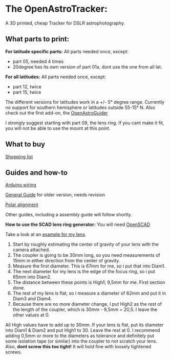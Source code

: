 # The OpenAstroTracker:
A 3D printed, cheap Tracker for DSLR astrophotography.

## What parts to print:
**For latitude specific parts:**
All parts needed once, except:
 - part 05, needed 4 times
 - 20degree has its own version of part 01a, dont use the one from all lat.

**For all latitudes:**
All parts needed once, except:
 -  part 12, twice
 - part 15, twice


The different versions for latitudes work in a +/- 5° degree range. Currently no support for southern hemisphere or latitudes outside 55-15° N.
Also check out the first add-on, the [OpenAstroGuider](https://github.com/OpenAstroTech/OpenAstroGuider)

I strongly suggest starting with part 09, the lens ring. If you cant make it fit, you will not be able to use the mount at this point. 

## What to buy
[Shopping list](https://docs.google.com/spreadsheets/d/1L4PQiUul5nzP-nE1Q71Y6VLvNZevVYpP3fgTrcX0LEM/edit?usp=sharing) 

## Guides and how-to
[Arduino wiring](https://imgur.com/hBMxBpg)

[General Guide](https://drive.google.com/file/d/1_YVxujLwpIfMiU5c_vcGPQ0UwRyjkiqJ/view) for older version, needs revision

[Polar alignment](https://drive.google.com/file/d/1WRThR709xvfjo2IPQmQuXUPK6YBmoFnY/view)

Other guides, including a assembly guide will follow shortly.


**How to use the SCAD lens ring generator:**
You will need [OpenSCAD](https://www.openscad.org/downloads.html)

Take a look at an [example for my lens](https://imgur.com/Ql9mAmH).
 1. Start by roughly estimating the center of gravity of your lens with the camera attached.
 2. The coupler is going to be 30mm long, so you need measurements of 15mm in either direction from the center of gravity.
 3. Measure the first diameter. This is 67mm for me, so i put that into Diam1.
 4. The next diameter for my lens is the edge of the focus ring, so i put 65mm into Diam2.
 5. The distance between these points is High1; 9,5mm for me. First section done.
 6. The rest of my lens is flat, so i measure a diameter of 62mm and put it in Diam3 and Diam4.
 7. Because there are no more diameter change, I put High2 as the rest of the length of the coupler, which is 30mm - 9,5mm = 20,5. I leave the other values at 0.

All High values have to add up to 30mm.
If your lens is flat, put its diameter into Diam1 & Diam2 and put High1 to 30. Leave the rest at 0.
I recommend adding 0,5mm or more to the diameters as tolerance and definitely put some isolation tape (or similar) into the coupler to not scratch your lens. Also, **dont screw this too tight!** It will hold fine with loosely tightened screws.
